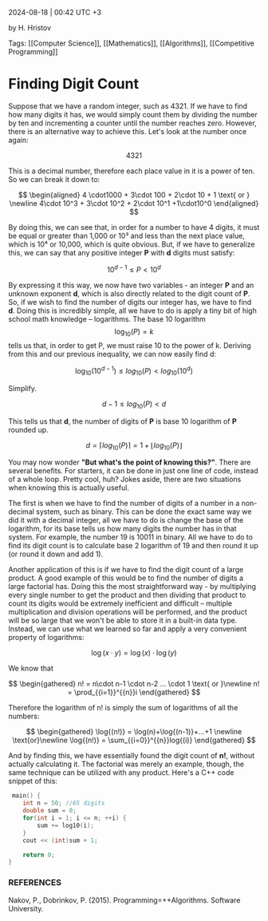 2024-08-18 | 00:42 UTC +3

by H. Hristov

Tags: [[Computer Science]], [[Mathematics]], [[Algorithms]], [[Competitive Programming]]

# Finding Digit Count
Suppose that we have a random integer, such as 4321. If we have to find how many digits it has, we would simply count them by dividing the number by ten and incrementing a counter until the number reaches zero. However, there is an alternative way to achieve this. Let's look at the number once again:

$$
4321
$$

This is a decimal number, therefore each place value in it is a power of ten. So we can break it down to:

$$
\begin{aligned}
4 \cdot1000 + 3\cdot 100 + 2\cdot 10 + 1 \text{ or } \newline 4\cdot 10^3 + 3\cdot 10^2 + 2\cdot 10^1 +1\cdot10^0 \end{aligned}
$$

By doing this, we can see that, in order for a number to have 4 digits, it must be equal or greater than 1,000 or 10³ and less than the next place value, which is 10⁴ or 10,000, which is quite obvious. But, if we have to generalize this, we can say that any positive integer **P** with **d** digits must satisfy:

$$
10^{d-1}\leq P < 10^{d} 
$$

By expressing it this way, we now have two variables - an integer **P** and an unknown exponent **d**, which is also directly related to the digit count of **P**. So, if we wish to find the number of digits our integer has, we have to find **d**. Doing this is incredibly simple, all we have to do is apply a tiny bit of high school math knowledge – logarithms. The base 10 logarithm $$\log_{10}(P) = k$$
tells us that, in order to get P, we must raise 10 to the power of k. Deriving from this and our previous inequality, we can now easily find d:

$$
\log_{10}{(10^{d-1})} \leq log_{10}{(P)} < log_{10}{(10^{d})}
$$

Simplify.

$$
d-1 \leq log_{10}{(P)}<d 
$$

This tells us that **d**, the number of digits of **P** is base 10 logarithm of **P** rounded up.

$$
d = \lceil log_{10}(P)\rceil = 1 + \lfloor log_{10}(P)\rfloor 
$$

You may now wonder **"But what's the point of knowing this?"**. There are several benefits. For starters, it can be done in just one line of code, instead of a whole loop. Pretty cool, huh? Jokes aside, there are two situations when knowing this is actually useful. 

The first is when we have to find the number of digits of a number in a non-decimal system, such as binary. This can be done the exact same way we did it with a decimal integer, all we have to do is change the base of the logarithm, for its base tells us how many digits the number has in that system. For example, the number 19 is 10011 in binary. All we have to do to find its digit count is to calculate base 2 logarithm of 19 and then round it up (or round it down and add 1). 

Another application of this is if we have to find the digit count of a large product. A good example of this would be to find the number of digits a large factorial has. Doing this the most straightforward way - by multiplying every single number to get the product and then dividing that product to count its digits would be extremely inefficient and difficult – multiple multiplication and division operations will be performed, and the product will be so large that we won't be able to store it in a built-in data type. Instead, we can use what we learned so far and apply a very convenient property of logarithms:

$$
\log{(x \cdot y)}=\log{(x)} \cdot \log{(y)}
$$

We know that

$$
\begin{gathered}
n! = n\cdot n-1 \cdot n-2 ... \cdot 1 \text{ or }\newline
n! = \prod_{{i=1}}^{{n}}i
\end{gathered}
$$

Therefore the logarithm of n! is simply the sum of logarithms of all the numbers:

$$
\begin{gathered}
\log{(n!)} = \log(n)+\log{(n-1)}+...+1  
\newline
\text{or}\newline
\log{(n!)} = \sum_{{i=0}}^{{n}}log{(i)}
\end{gathered}
$$

And by finding this, we have essentially found the digit count of **n!**, without actually calculating it. The factorial was merely an example, though, the same technique can be utilized with any product. Here's a C++ code snippet of this:
```cpp
 main() {
    int n = 50; //65 digits
    double sum = 0;
    for(int i = 1; i <= n; ++i) {
        sum += log10(i);
    }
    cout << (int)sum + 1; 

    return 0;
}
```

### REFERENCES

Nakov, P., Dobrinkov, P. (2015). Programming=++Algorithms. Software University.
